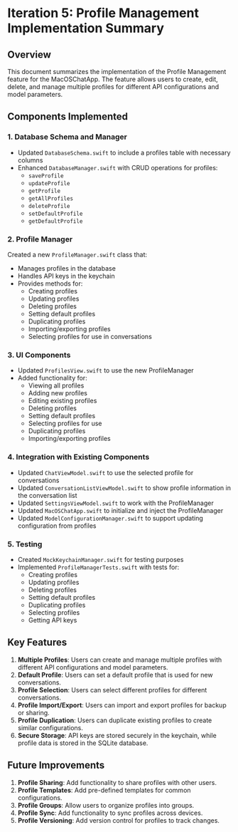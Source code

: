 # Iteration 5: Profile Management Implementation Summary

## Overview

This document summarizes the implementation of the Profile Management feature for the MacOSChatApp. The feature allows users to create, edit, delete, and manage multiple profiles for different API configurations and model parameters.

## Components Implemented

### 1. Database Schema and Manager

- Updated `DatabaseSchema.swift` to include a profiles table with necessary columns
- Enhanced `DatabaseManager.swift` with CRUD operations for profiles:
  - `saveProfile`
  - `updateProfile`
  - `getProfile`
  - `getAllProfiles`
  - `deleteProfile`
  - `setDefaultProfile`
  - `getDefaultProfile`

### 2. Profile Manager

Created a new `ProfileManager.swift` class that:
- Manages profiles in the database
- Handles API keys in the keychain
- Provides methods for:
  - Creating profiles
  - Updating profiles
  - Deleting profiles
  - Setting default profiles
  - Duplicating profiles
  - Importing/exporting profiles
  - Selecting profiles for use in conversations

### 3. UI Components

- Updated `ProfilesView.swift` to use the new ProfileManager
- Added functionality for:
  - Viewing all profiles
  - Adding new profiles
  - Editing existing profiles
  - Deleting profiles
  - Setting default profiles
  - Selecting profiles for use
  - Duplicating profiles
  - Importing/exporting profiles

### 4. Integration with Existing Components

- Updated `ChatViewModel.swift` to use the selected profile for conversations
- Updated `ConversationListViewModel.swift` to show profile information in the conversation list
- Updated `SettingsViewModel.swift` to work with the ProfileManager
- Updated `MacOSChatApp.swift` to initialize and inject the ProfileManager
- Updated `ModelConfigurationManager.swift` to support updating configuration from profiles

### 5. Testing

- Created `MockKeychainManager.swift` for testing purposes
- Implemented `ProfileManagerTests.swift` with tests for:
  - Creating profiles
  - Updating profiles
  - Deleting profiles
  - Setting default profiles
  - Duplicating profiles
  - Selecting profiles
  - Getting API keys

## Key Features

1. **Multiple Profiles**: Users can create and manage multiple profiles with different API configurations and model parameters.
2. **Default Profile**: Users can set a default profile that is used for new conversations.
3. **Profile Selection**: Users can select different profiles for different conversations.
4. **Profile Import/Export**: Users can import and export profiles for backup or sharing.
5. **Profile Duplication**: Users can duplicate existing profiles to create similar configurations.
6. **Secure Storage**: API keys are stored securely in the keychain, while profile data is stored in the SQLite database.

## Future Improvements

1. **Profile Sharing**: Add functionality to share profiles with other users.
2. **Profile Templates**: Add pre-defined templates for common configurations.
3. **Profile Groups**: Allow users to organize profiles into groups.
4. **Profile Sync**: Add functionality to sync profiles across devices.
5. **Profile Versioning**: Add version control for profiles to track changes.

